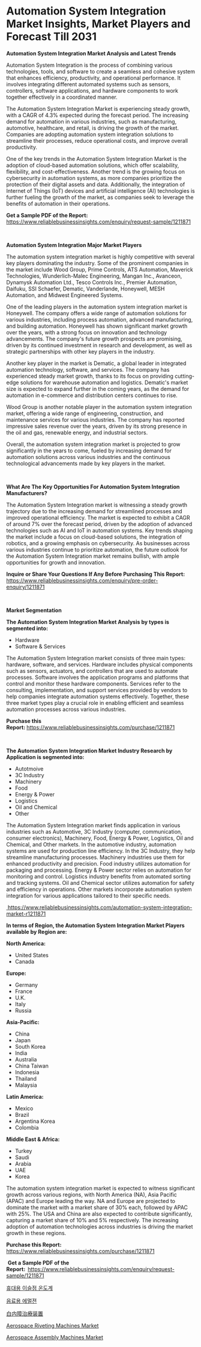 <p><h1>Automation System Integration Market Insights, Market Players and Forecast Till 2031</h1></p><p><strong>Automation System Integration Market Analysis and Latest Trends</strong></p>
<p><p>Automation System Integration is the process of combining various technologies, tools, and software to create a seamless and cohesive system that enhances efficiency, productivity, and operational performance. It involves integrating different automated systems such as sensors, controllers, software applications, and hardware components to work together effectively in a coordinated manner.</p><p>The Automation System Integration Market is experiencing steady growth, with a CAGR of 4.3% expected during the forecast period. The increasing demand for automation in various industries, such as manufacturing, automotive, healthcare, and retail, is driving the growth of the market. Companies are adopting automation system integration solutions to streamline their processes, reduce operational costs, and improve overall productivity.</p><p>One of the key trends in the Automation System Integration Market is the adoption of cloud-based automation solutions, which offer scalability, flexibility, and cost-effectiveness. Another trend is the growing focus on cybersecurity in automation systems, as more companies prioritize the protection of their digital assets and data. Additionally, the integration of Internet of Things (IoT) devices and artificial intelligence (AI) technologies is further fueling the growth of the market, as companies seek to leverage the benefits of automation in their operations.</p></p>
<p><strong>Get a Sample PDF of the Report:&nbsp;</strong> <a href="https://www.reliablebusinessinsights.com/enquiry/request-sample/1211871">https://www.reliablebusinessinsights.com/enquiry/request-sample/1211871</a></p>
<p>&nbsp;</p>
<p><strong>Automation System Integration Major Market Players</strong></p>
<p><p>The automation system integration market is highly competitive with several key players dominating the industry. Some of the prominent companies in the market include Wood Group, Prime Controls, ATS Automation, Maverick Technologies, Wunderlich-Malec Engineering, Mangan Inc., Avanceon, Dynamysk Automation Ltd., Tesco Controls Inc., Premier Automation, Daifuku, SSI Schaefer, Dematic, Vanderlande, Honeywell, MESH Automation, and Midwest Engineered Systems.</p><p>One of the leading players in the automation system integration market is Honeywell. The company offers a wide range of automation solutions for various industries, including process automation, advanced manufacturing, and building automation. Honeywell has shown significant market growth over the years, with a strong focus on innovation and technology advancements. The company's future growth prospects are promising, driven by its continued investment in research and development, as well as strategic partnerships with other key players in the industry.</p><p>Another key player in the market is Dematic, a global leader in integrated automation technology, software, and services. The company has experienced steady market growth, thanks to its focus on providing cutting-edge solutions for warehouse automation and logistics. Dematic's market size is expected to expand further in the coming years, as the demand for automation in e-commerce and distribution centers continues to rise.</p><p>Wood Group is another notable player in the automation system integration market, offering a wide range of engineering, construction, and maintenance services for various industries. The company has reported impressive sales revenue over the years, driven by its strong presence in the oil and gas, renewable energy, and industrial sectors.</p><p>Overall, the automation system integration market is projected to grow significantly in the years to come, fueled by increasing demand for automation solutions across various industries and the continuous technological advancements made by key players in the market.</p></p>
<p>&nbsp;</p>
<p><strong>What Are The Key Opportunities For Automation System Integration Manufacturers?</strong></p>
<p><p>The Automation System Integration market is witnessing a steady growth trajectory due to the increasing demand for streamlined processes and improved operational efficiency. The market is expected to exhibit a CAGR of around 7% over the forecast period, driven by the adoption of advanced technologies such as AI and IoT in automation systems. Key trends shaping the market include a focus on cloud-based solutions, the integration of robotics, and a growing emphasis on cybersecurity. As businesses across various industries continue to prioritize automation, the future outlook for the Automation System Integration market remains bullish, with ample opportunities for growth and innovation.</p></p>
<p><strong>Inquire or Share Your Questions If Any Before Purchasing This Report:</strong> <a href="https://www.reliablebusinessinsights.com/enquiry/pre-order-enquiry/1211871">https://www.reliablebusinessinsights.com/enquiry/pre-order-enquiry/1211871</a></p>
<p>&nbsp;</p>
<p><strong>Market Segmentation</strong></p>
<p><strong>The Automation System Integration Market Analysis by types is segmented into:</strong></p>
<p><ul><li>Hardware</li><li>Software & Services</li></ul></p>
<p><p>The Automation System Integration market consists of three main types: hardware, software, and services. Hardware includes physical components such as sensors, actuators, and controllers that are used to automate processes. Software involves the application programs and platforms that control and monitor these hardware components. Services refer to the consulting, implementation, and support services provided by vendors to help companies integrate automation systems effectively. Together, these three market types play a crucial role in enabling efficient and seamless automation processes across various industries.</p></p>
<p><strong>Purchase this Report:&nbsp;</strong><a href="https://www.reliablebusinessinsights.com/purchase/1211871">https://www.reliablebusinessinsights.com/purchase/1211871</a></p>
<p>&nbsp;</p>
<p><strong>The Automation System Integration Market Industry Research by Application is segmented into:</strong></p>
<p><ul><li>Autotmoive</li><li>3C Industry</li><li>Machinery</li><li>Food</li><li>Energy & Power</li><li>Logistics</li><li>Oil and Chemical</li><li>Other</li></ul></p>
<p><p>The Automation System Integration market finds application in various industries such as Automotive, 3C Industry (computer, communication, consumer electronics), Machinery, Food, Energy & Power, Logistics, Oil and Chemical, and Other markets. In the automotive industry, automation systems are used for production line efficiency. In the 3C Industry, they help streamline manufacturing processes. Machinery industries use them for enhanced productivity and precision. Food industry utilizes automation for packaging and processing. Energy & Power sector relies on automation for monitoring and control. Logistics industry benefits from automated sorting and tracking systems. Oil and Chemical sector utilizes automation for safety and efficiency in operations. Other markets incorporate automation system integration for various applications tailored to their specific needs.</p></p>
<p><a href="https://www.reliablebusinessinsights.com/automation-system-integration-market-r1211871">&nbsp;https://www.reliablebusinessinsights.com/automation-system-integration-market-r1211871</a></p>
<p><strong>In terms of Region, the Automation System Integration Market Players available by Region are:</strong></p>
<p>
    <p> <strong> North America: </strong>
        <ul>
            <li>United States</li>
            <li>Canada</li>
        </ul>
        </p> 
    <p> <strong> Europe: </strong>
        <ul>
            <li>Germany</li>
            <li>France</li>
            <li>U.K.</li>
            <li>Italy</li>
            <li>Russia</li>
        </ul>
        </p> 
    <p> <strong> Asia-Pacific: </strong>
        <ul>
            <li>China</li>
            <li>Japan</li>
            <li>South Korea</li>
            <li>India</li>
            <li>Australia</li>
            <li>China Taiwan</li>
            <li>Indonesia</li>
            <li>Thailand</li>
            <li>Malaysia</li>
        </ul>
        </p> 
    <p> <strong> Latin America: </strong>
        <ul>
            <li>Mexico</li>
            <li>Brazil</li>
            <li>Argentina Korea</li>
            <li>Colombia</li>
        </ul>
        </p> 
    <p> <strong> Middle East & Africa: </strong>
        <ul>
            <li>Turkey</li>
            <li>Saudi</li>
            <li>Arabia</li>
            <li>UAE</li>
            <li>Korea</li>
        </ul>
    </p>
    </p>
<p><p>The automation system integration market is expected to witness significant growth across various regions, with North America (NA), Asia Pacific (APAC) and Europe leading the way. NA and Europe are projected to dominate the market with a market share of 30% each, followed by APAC with 25%. The USA and China are also expected to contribute significantly, capturing a market share of 10% and 5% respectively. The increasing adoption of automation technologies across industries is driving the market growth in these regions.</p></p>
<p><strong>Purchase this Report: </strong><a href="https://www.reliablebusinessinsights.com/purchase/1211871">https://www.reliablebusinessinsights.com/purchase/1211871</a></p>
<p>&nbsp;<strong>Get a Sample PDF of the Report:&nbsp;&nbsp;</strong><a href="https://www.reliablebusinessinsights.com/enquiry/request-sample/1211871">https://www.reliablebusinessinsights.com/enquiry/request-sample/1211871</a></p>
<p><strong></strong></p>
<p><p><a href="https://github.com/hzumrdvas204296/Market-Research-Report-List-2/blob/main/790108495260.md">휴대용 이슬점 온도계</a></p><p><a href="https://github.com/apple8975768/Market-Research-Report-List-1/blob/main/497801195259.md">음료용 에멀젼</a></p><p><a href="https://github.com/FrancoWeber2023/Market-Research-Report-List-1/blob/main/4993220101706.md">白内障治療装置</a></p><p><a href="https://github.com/jhcraigie/Market-Research-Report-List-3/blob/main/aerospace-riveting-machines-market.md">Aerospace Riveting Machines Market</a></p><p><a href="https://github.com/sonuprakash1/Market-Research-Report-List-3/blob/main/aerospace-assembly-machines-market.md">Aerospace Assembly Machines Market</a></p></p>